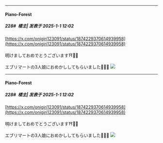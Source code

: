 ﻿
*****

####  Piano-Forest  
##### 228#         楼主| 发表于 2025-1-1 12:02

[https://x.com/onigiri123091/status/1874229370614939958](https://x.com/onigiri123091/status/1874229370614939958)

明けましておめでとうございます⛩🌅🎍

エブリマートの3人娘におめかししてもらいました🌷🌸🌼
<img src="https://p.sda1.dev/21/5ea6233c6ad276745522509e0ae1b681/20250101_120130.jpg" referrerpolicy="no-referrer">


*****

####  Piano-Forest  
##### 228#         楼主| 发表于 2025-1-1 12:02

[https://x.com/onigiri123091/status/1874229370614939958](https://x.com/onigiri123091/status/1874229370614939958)

明けましておめでとうございます⛩🌅🎍

エブリマートの3人娘におめかししてもらいました🌷🌸🌼
<img src="https://p.sda1.dev/21/5ea6233c6ad276745522509e0ae1b681/20250101_120130.jpg" referrerpolicy="no-referrer">

